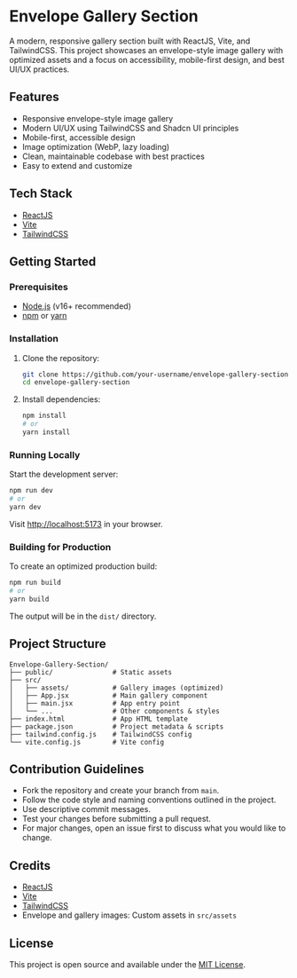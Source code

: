 # Envelope Gallery Section

A modern, responsive gallery section built with ReactJS, Vite, and TailwindCSS. This project showcases an envelope-style image gallery with optimized assets and a focus on accessibility, mobile-first design, and best UI/UX practices.

## Features
- Responsive envelope-style image gallery
- Modern UI/UX using TailwindCSS and Shadcn UI principles
- Mobile-first, accessible design
- Image optimization (WebP, lazy loading)
- Clean, maintainable codebase with best practices
- Easy to extend and customize

## Tech Stack
- [ReactJS](https://react.dev/)
- [Vite](https://vitejs.dev/)
- [TailwindCSS](https://tailwindcss.com/)


## Getting Started

### Prerequisites
- [Node.js](https://nodejs.org/) (v16+ recommended)
- [npm](https://www.npmjs.com/) or [yarn](https://yarnpkg.com/)

### Installation
1. Clone the repository:
   ```sh
   git clone https://github.com/your-username/envelope-gallery-section.git
   cd envelope-gallery-section
   ```
2. Install dependencies:
   ```sh
   npm install
   # or
   yarn install
   ```

### Running Locally
Start the development server:
```sh
npm run dev
# or
yarn dev
```
Visit [http://localhost:5173](http://localhost:5173) in your browser.

### Building for Production
To create an optimized production build:
```sh
npm run build
# or
yarn build
```
The output will be in the `dist/` directory.

## Project Structure
```
Envelope-Gallery-Section/
├── public/               # Static assets
├── src/
│   ├── assets/           # Gallery images (optimized)
│   ├── App.jsx           # Main gallery component
│   ├── main.jsx          # App entry point
│   └── ...               # Other components & styles
├── index.html            # App HTML template
├── package.json          # Project metadata & scripts
├── tailwind.config.js    # TailwindCSS config
└── vite.config.js        # Vite config
```

## Contribution Guidelines
- Fork the repository and create your branch from `main`.
- Follow the code style and naming conventions outlined in the project.
- Use descriptive commit messages.
- Test your changes before submitting a pull request.
- For major changes, open an issue first to discuss what you would like to change.

## Credits
- [ReactJS](https://react.dev/)
- [Vite](https://vitejs.dev/)
- [TailwindCSS](https://tailwindcss.com/)
- Envelope and gallery images: Custom assets in `src/assets`

## License
This project is open source and available under the [MIT License](LICENSE).